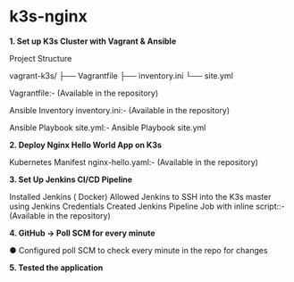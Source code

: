 # k3s-nginx

**1. Set up K3s Cluster with Vagrant & Ansible**

Project Structure

vagrant-k3s/
├── Vagrantfile
├── inventory.ini
└── site.yml


Vagrantfile:- (Available in the repository)

Ansible Inventory inventory.ini:- (Available in the repository)

Ansible Playbook site.yml:- Ansible Playbook site.yml

**2. Deploy Nginx Hello World App on K3s**

Kubernetes Manifest nginx-hello.yaml:- (Available in the repository)

**3. Set Up Jenkins CI/CD Pipeline**

Installed Jenkins ( Docker)
Allowed Jenkins to SSH into the K3s master using Jenkins Credentials
Created Jenkins Pipeline Job with inline script::- (Available in the repository)

**4. GitHub → Poll SCM for every minute**

●​ Configured poll SCM to check every minute in the repo for changes​

**5. Tested the application**

